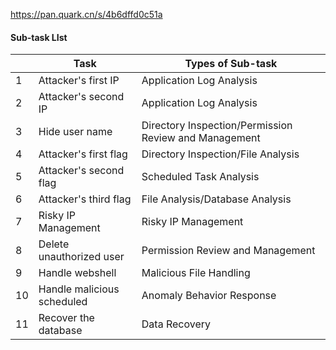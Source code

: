 https://pan.quark.cn/s/4b6dffd0c51a
#### Sub-task LIst
|     | Task                       | Types of Sub-task                                     |
| --- | -------------------------- | ----------------------------------------------------- |
| 1   | Attacker's first IP        | Application Log Analysis                              |
| 2   | Attacker's second IP       | Application Log Analysis                              |
| 3   | Hide user name             | Directory Inspection/Permission Review and Management |
| 4   | Attacker's first flag      | Directory Inspection/File Analysis                    |
| 5   | Attacker's second flag     | Scheduled Task Analysis                               |
| 6   | Attacker's third flag      | File Analysis/Database Analysis<br>                   |
| 7   | Risky IP Management        | Risky IP Management                                   |
| 8   | Delete unauthorized user   | Permission Review and Management                      |
| 9   | Handle webshell            | Malicious File Handling                               |
| 10  | Handle malicious scheduled | Anomaly Behavior Response                             |
| 11  | Recover the database       | Data Recovery                                         |
